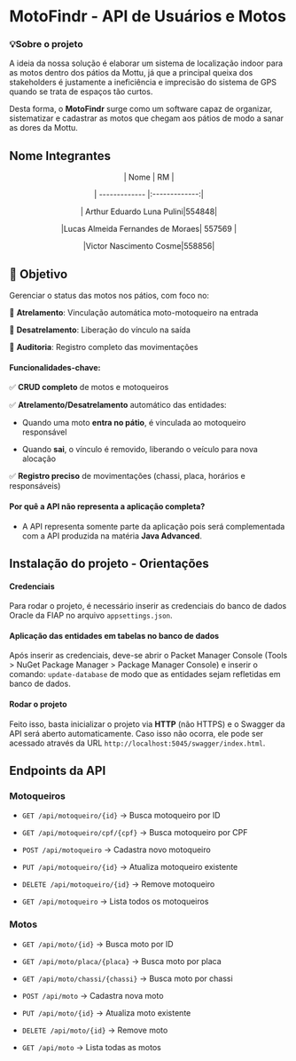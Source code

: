 
# MotoFindr - API de Usuários e Motos

### 💡Sobre o projeto

A ideia da nossa solução é elaborar um sistema de localização indoor para as motos dentro dos pátios da Mottu, já que a principal queixa dos stakeholders é justamente a ineficiência e imprecisão do sistema de GPS quando se trata de espaços tão curtos.

Desta forma, o **MotoFindr** surge como um software capaz de organizar, sistematizar e cadastrar as motos que chegam aos pátios de modo a sanar as dores da Mottu.

  

## Nome Integrantes

<div  align="center">

| Nome | RM |

| ------------- |:-------------:|

| Arthur Eduardo Luna Pulini|554848|

|Lucas Almeida Fernandes de Moraes| 557569 |

|Victor Nascimento Cosme|558856|

</div>

  

## 🎯 Objetivo

Gerenciar o status das motos nos pátios, com foco no:

🔹 **Atrelamento**: Vinculação automática moto-motoqueiro na entrada

🔹 **Desatrelamento**: Liberação do vínculo na saída

🔹 **Auditoria**: Registro completo das movimentações

#### Funcionalidades-chave:

✅ **CRUD completo** de motos e motoqueiros

✅ **Atrelamento/Desatrelamento** automático das entidades:

- Quando uma moto **entra no pátio**, é vinculada ao motoqueiro responsável

- Quando **sai**, o vínculo é removido, liberando o veículo para nova alocação

✅ **Registro preciso** de movimentações (chassi, placa, horários e responsáveis)

  

#### Por quê a API não representa a aplicação completa?

- A API representa somente parte da aplicação pois será complementada com a API produzida na matéria **Java Advanced**.

## Instalação do projeto - Orientações

#### Credenciais
Para rodar o projeto, é necessário inserir as credenciais do banco de dados Oracle da FIAP no arquivo `appsettings.json`.
#### Aplicação das entidades em tabelas no banco de dados
Após inserir as credenciais, deve-se abrir o Packet Manager Console (Tools > NuGet Package Manager > Package Manager Console) e inserir o comando: `update-database` de modo que as entidades sejam refletidas em banco de dados.
#### Rodar o projeto
Feito isso, basta inicializar o projeto via **HTTP** (não HTTPS) e o Swagger da API será aberto automaticamente. Caso isso não ocorra, ele pode ser acessado através da URL `http://localhost:5045/swagger/index.html`.

## Endpoints da API

### **Motoqueiros**

  

-  `GET /api/motoqueiro/{id}` → Busca motoqueiro por ID

-  `GET /api/motoqueiro/cpf/{cpf}` → Busca motoqueiro por CPF

-  `POST /api/motoqueiro` → Cadastra novo motoqueiro

-  `PUT /api/motoqueiro/{id}` → Atualiza motoqueiro existente

-  `DELETE /api/motoqueiro/{id}` → Remove motoqueiro

-  `GET /api/motoqueiro` → Lista todos os motoqueiros

  

### **Motos**

  

-  `GET /api/moto/{id}` → Busca moto por ID

-  `GET /api/moto/placa/{placa}` → Busca moto por placa

-  `GET /api/moto/chassi/{chassi}` → Busca moto por chassi

-  `POST /api/moto` → Cadastra nova moto

-  `PUT /api/moto/{id}` → Atualiza moto existente

-  `DELETE /api/moto/{id}` → Remove moto

-  `GET /api/moto` → Lista todas as motos
